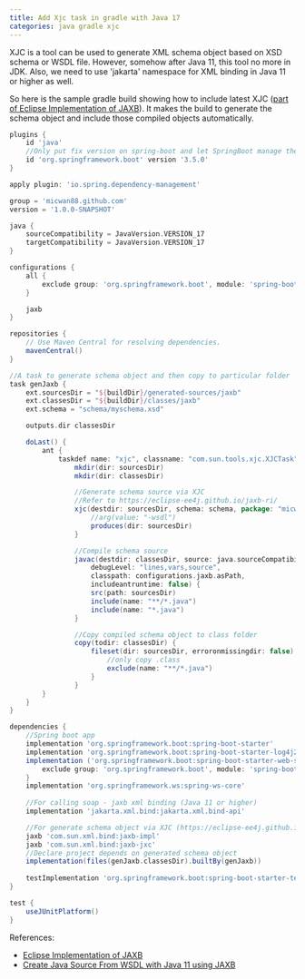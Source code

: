 ```yaml
---
title: Add Xjc task in gradle with Java 17
categories: java gradle xjc
---
```


XJC is a tool can be used to generate XML schema object based on XSD schema or WSDL file. However, somehow after Java 11, this tool no more in JDK. 
Also, we need to use 'jakarta' namespace for XML binding in Java 11 or higher as well.

So here is the sample gradle build showing how to include latest XJC ([part of Eclipse Implementation of JAXB](https://eclipse-ee4j.github.io/jaxb-ri/)).
It makes the build to generate the schema object and include those compiled objects automatically.


``` gradle
plugins {
    id 'java'
    //Only put fix version on spring-boot and let SpringBoot manage the dependency version
    id 'org.springframework.boot' version '3.5.0'
}

apply plugin: 'io.spring.dependency-management'

group = 'micwan88.github.com'
version = '1.0.0-SNAPSHOT'

java {
    sourceCompatibility = JavaVersion.VERSION_17
    targetCompatibility = JavaVersion.VERSION_17
}

configurations {
    all {
		exclude group: 'org.springframework.boot', module: 'spring-boot-starter-logging'
	}

    jaxb
}

repositories {
    // Use Maven Central for resolving dependencies.
    mavenCentral()
}

//A task to generate schema object and then copy to particular folder
task genJaxb {
	ext.sourcesDir = "${buildDir}/generated-sources/jaxb"
	ext.classesDir = "${buildDir}/classes/jaxb"
	ext.schema = "schema/myschema.xsd"

	outputs.dir classesDir

	doLast() {
		ant {
			taskdef name: "xjc", classname: "com.sun.tools.xjc.XJCTask", classpath: configurations.jaxb.asPath
			    mkdir(dir: sourcesDir)
			    mkdir(dir: classesDir)

                //Generate schema source via XJC
                //Refer to https://eclipse-ee4j.github.io/jaxb-ri/
				xjc(destdir: sourcesDir, schema: schema, package: "micwan88.github.com.schema") {
					//arg(value: "-wsdl")
					produces(dir: sourcesDir)
				}

                //Compile schema source
				javac(destdir: classesDir, source: java.sourceCompatibility, target: java.targetCompatibility, debug: true,
                    debugLevel: "lines,vars,source",
                    classpath: configurations.jaxb.asPath,
                    includeantruntime: false) {
					src(path: sourcesDir)
					include(name: "**/*.java")
					include(name: "*.java")
				}

                //Copy compiled schema object to class folder
				copy(todir: classesDir) {
                    fileset(dir: sourcesDir, erroronmissingdir: false) {
                        //only copy .class
                        exclude(name: "**/*.java")
                    }
			    }
		}
	}
}

dependencies {
    //Spring boot app
    implementation 'org.springframework.boot:spring-boot-starter'
    implementation 'org.springframework.boot:spring-boot-starter-log4j2'
    implementation ('org.springframework.boot:spring-boot-starter-web-services') {
		exclude group: 'org.springframework.boot', module: 'spring-boot-starter-tomcat'
	}
	implementation 'org.springframework.ws:spring-ws-core'
	
    //For calling soap - jaxb xml binding (Java 11 or higher)
	implementation 'jakarta.xml.bind:jakarta.xml.bind-api'

    //For generate schema object via XJC (https://eclipse-ee4j.github.io/jaxb-ri/)
    jaxb 'com.sun.xml.bind:jaxb-impl'
    jaxb 'com.sun.xml.bind:jaxb-jxc'
    //Declare project depends on generated schema object
    implementation(files(genJaxb.classesDir).builtBy(genJaxb))
    
    testImplementation 'org.springframework.boot:spring-boot-starter-test'
}

test {
	useJUnitPlatform()
}
```

References:
- [Eclipse Implementation of JAXB](https://eclipse-ee4j.github.io/jaxb-ri/4.0.5/docs/ch04.html)
- [Create Java Source From WSDL with Java 11 using JAXB](https://medium.com/@jigyasapgandhi/create-java-source-from-wsdl-with-java-11-using-jaxb-8390cf10d554)
